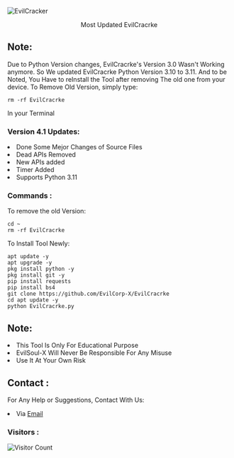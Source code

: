 ![EvilCracker]()
<p align="center">Most Updated EvilCracrke</p>

## Note:
Due to Python Version changes, EvilCracrke's Version 3.0 Wasn't Working anymore. So We updated EvilCracrke Python Version 3.10 to 3.11. And to be Noted, You Have to reInstall the Tool after removing The old one from your device. To Remove Old Version, simply type:
``` shell script
rm -rf EvilCracrke
```
In your Terminal

### Version 4.1 Updates:
<li>Done Some Mejor Changes of Source Files</li>
<li>Dead APIs Removed</li>
<li>New APIs added</li>
<li>Timer Added</li>
<li>Supports Python 3.11</li>

### Commands :
To remove the old Version:
``` shell script
cd ~
rm -rf EvilCracrke
```
To Install Tool Newly:

``` shell script
apt update -y
apt upgrade -y
pkg install python -y
pkg install git -y
pip install requests
pip install bs4
git clone https://github.com/EvilCorp-X/EvilCracrke
cd apt update -y
python EvilCracrke.py
```

## Note:
<li>This Tool Is Only For Educational Purpose</li>
<li>EvilSoul-X Will Never Be Responsible For Any Misuse</li>
<li>Use It At Your Own Risk</li>

## Contact :
For Any Help or Suggestions, Contact With Us:
<li> Via <a href="mailto: mr.soul1021@gmail.com">Email</a>



### Visitors :

![Visitor Count](https://profile-counter.glitch.me/EvilCracker/count.svg)
